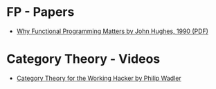 # FP - Papers

* [Why Functional Programming Matters by John Hughes, 1990 (PDF)](https://www.cs.kent.ac.uk/people/staff/dat/miranda/whyfp90.pdf)

# Category Theory - Videos

* [Category Theory for the Working Hacker by Philip Wadler](https://www.youtube.com/watch?v=V10hzjgoklA)
